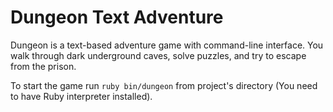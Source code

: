 # Dungeon Text Adventure
Dungeon is a text-based adventure game with command-line interface. You walk through dark underground caves, solve puzzles, and try to escape from the prison.

To start the game run `ruby bin/dungeon` from project's directory (You need to have Ruby interpreter installed).
